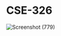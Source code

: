 # CSE-326

![Screenshot (779)](https://github.com/aakrati-123/CHURCH-WEBPAGE/assets/103743579/c5fdf8f4-a569-4268-abdf-5f5336dcedfd)

